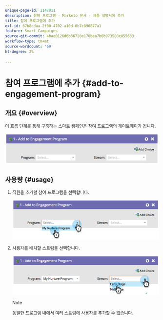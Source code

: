 ```yaml
---
unique-page-id: 1147011
description: 참여 프로그램 - Marketo 문서 - 제품 설명서에 추가
title: 참여 프로그램에 추가
exl-id: 67b8ddaa-2f00-4702-a10d-0b7c896877a1
feature: Smart Campaigns
source-git-commit: 4bae0126d6b36720e170bea7b6b973508c855633
workflow-type: tm+mt
source-wordcount: '69'
ht-degree: 2%

---
```


# 참여 프로그램에 추가 {#add-to-engagement-program}

## 개요 {#overview}

이 흐름 단계를 통해 구축하는 스마트 캠페인은 참여 프로그램의 게이트웨이가 됩니다.

![](assets/image2014-9-22-14-3a47-3a32.png)

## 사용량 {#usage}

1. 직원을 추가할 참여 프로그램을 선택합니다.

   ![](assets/image2014-9-22-14-3a47-3a36.png)

1. 사용자를 배치할 스트림을 선택합니다.

   ![](assets/image2014-9-22-14-3a47-3a39.png)

   >[!NOTE]
   >
   >동일한 프로그램 내에서 여러 스트림에 사용자를 추가할 수 없습니다.
